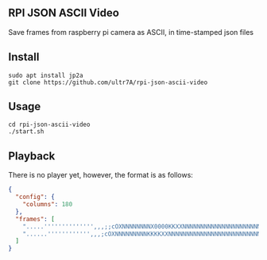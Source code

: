 ## RPI JSON ASCII Video
Save frames from raspberry pi camera as ASCII, in time-stamped json files

## Install
```shell
sudo apt install jp2a
git clone https://github.com/ultr7A/rpi-json-ascii-video
```

## Usage
```shell
cd rpi-json-ascii-video
./start.sh
```

## Playback
There is no player yet, however, the format is as follows:
```json
{
  "config": {
    "columns": 180
  },
  "frames": [
    ".....'''''''''''''',,,;;cOXNNNNNNNNX0000KKXXNNNNNNNNNNNNNNNNNNNNNNN",
    "......'''''''''''',,,;cOXNNNNNNNNNKKKKXXNNNNNNNNNNNNNNNNNNNNNNNNNNN",
  ]
}
```
